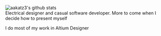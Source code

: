 ![aakatz3's github stats](https://github-readme-stats.vercel.app/api?username=aakatz3)  
Electrical designer and casual software developer. More to come when I decide how to present myself  
  
I do most of my work in Altium Designer